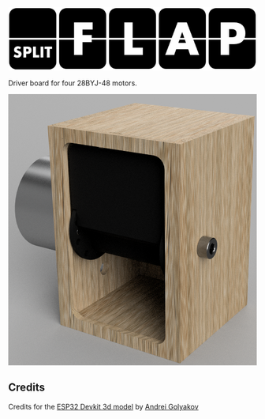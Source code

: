 ![](logo.png)

Driver board for four 28BYJ-48 motors.

![](screenshot.png)


## Credits

Credits for the [ESP32 Devkit 3d model](https://grabcad.com/library/esp32-devkitc-v4-1) by [Andrei Golyakov](https://grabcad.com/andrei.golyakov-1)
